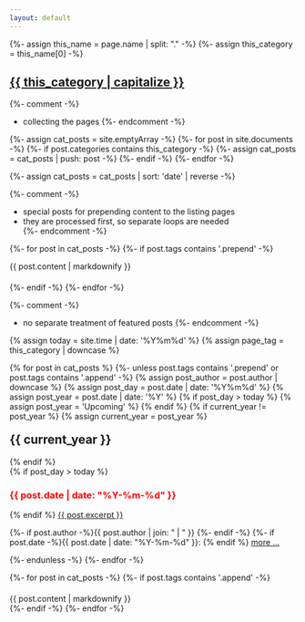 ```yaml
---
layout: default
---
```


{%- assign this_name = page.name | split: "." -%}
{%- assign this_category = this_name[0] -%}

<h2 class="page_title"><a href="{{ post.url | relative_url }}">{{ this_category | capitalize }}</a></h2>

{%- comment -%}
  * collecting the pages
{%- endcomment -%}

{%- assign cat_posts = site.emptyArray -%}
{%- for post in site.documents -%}
  {%- if post.categories contains this_category -%}
    {%- assign cat_posts = cat_posts | push: post -%}
  {%- endif -%}
{%- endfor -%}

{%- assign cat_posts = cat_posts | sort: 'date' | reverse -%}

{%- comment -%}
  * special posts for prepending content to the listing pages
  * they are processed first, so separate loops are needed  
{%- endcomment -%}

{%- for post in cat_posts -%}
  {%- if post.tags contains '.prepend' -%}
<div style="margin-bottom: 20px;">
{{ post.content | markdownify }}
</div>
  {%- endif -%}
{%- endfor -%}

{%- comment -%}
  * no separate treatment of featured posts
{%- endcomment -%}

{% assign today = site.time | date: '%Y%m%d' %}
{% assign page_tag = this_category | downcase %}

{% for post in cat_posts %}
  {%- unless post.tags contains '.prepend' or post.tags contains '.append' -%} 
    {% assign post_author = post.author | downcase %}
      {% assign post_day = post.date | date: '%Y%m%d' %}
      {% assign post_year = post.date | date: '%Y' %}
        {% if post_day > today %}
          {% assign post_year = 'Upcoming' %}
        {% endif %}
        {% if current_year != post_year %}
          {% assign current_year = post_year %}
<h2 id="y{{post.date | date: "%Y"}}" style="margin-top: 20px;">{{ current_year }}</h2>
        {% endif %}
<div class="excerpt">
        {% if post_day > today %}
  <h3 style="color: red">{{ post.date | date: "%Y-%m-%d" }}</h3>
        {% endif %}
<a href="{{ post.url | relative_url }}">{{ post.excerpt }}</a>
  <p class="footnote">
        {%- if post.author -%}{{ post.author | join: " | " }}&nbsp;{%- endif -%}
        {%- if post.date -%}{{ post.date | date: "%Y-%m-%d" }}: {% endif %}
 <a href="{{ post.url | relative_url }}">more ...</a>
  </p>
</div>
  {%- endunless -%}  
{%- endfor -%}

{%- for post in cat_posts -%}
  {%- if post.tags contains '.append' -%}
<div style="margin-top: 20px;">
{{ post.content | markdownify }}
</div>
  {%- endif -%}
{%- endfor -%}
